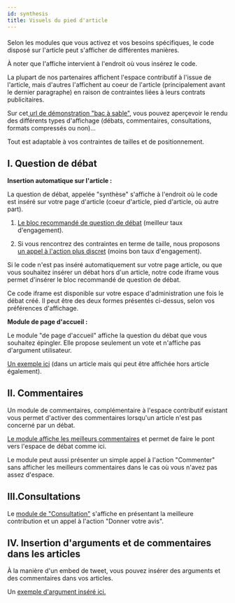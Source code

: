 ```yaml
---
id: synthesis
title: Visuels du pied d'article
---
```


#### 

Selon les modules que vous activez et vos besoins spécifiques, le code disposé sur l'article peut s'afficher de différentes manières. 

À noter que l'affiche intervient à l'endroit où vous insérez le code. 

La plupart de nos partenaires affichent l'espace contributif à l'issue de l'article, mais d'autres l'affichent au coeur de l'article (principalement avant le dernier paragraphe) en raison de contraintes liées à leurs contrats publicitaires.

Sur cet[ url de démonstration "bac à sable"](https://demo.logora.fr/synthese.html), vous pouvez aperçevoir le rendu des différents types d'affichage (débats, commentaires, consultations, formats compressés ou non)... 

Tout est adaptable à vos contraintes de tailles et de positionnement. 


## I. Question de débat

**Insertion automatique sur l'article :**

La question de débat, appelée "synthèse" s'affiche à l'endroit où le code est inséré sur votre page d'article (coeur d'article, pied d'article, où autre part).

1) [Le bloc recommandé de question de débat](https://demo.logora.fr/synthese.html) (meilleur taux d'engagement).

2) Si vous rencontrez des contraintes en terme de taille, nous proposons [un appel à l'action plus discret](https://demo.logora.fr/widget.html) (moins bon taux d'engagement).

Si le code n'est pas inséré automatiquement sur votre page article, ou que vous souhaitez insérer un débat hors d'un article, notre code iframe vous permet d'insérer le bloc recommandé de question de débat. 

Ce code iframe est disponible sur votre espace d'administration une fois le débat créé. Il peut être des deux formes présentés ci-dessus, selon vos préférences d'affichage. 

**Module de page d'accueil :**

Le module "de page d'accueil" affiche la question du débat que vous souhaitez épingler. Elle propose seulement un vote et n'affiche pas d'argument utilisateur. 

[Un exemple ici](https://demo.logora.fr/group_embed.html) (dans un article mais qui peut être affichée hors article également). 

## II. Commentaires

Un module de commentaires, complémentaire à l'espace contributif existant vous permet d'activer des commentaires lorsqu'un article n'est pas concerné par un débat.

[Le module affiche les meilleurs commentaires](https://demo.logora.fr/comments.html) et permet de faire le pont vers l'espace de débat comme ici. 

Le module peut aussi présenter un simple appel à l'action "Commenter" sans afficher les meilleurs commentaires dans le cas où vous n'avez pas assez d'espace. 

## III.Consultations

Le [module de "Consultation"](https://demo.logora.fr/consultation_embed.html) s'affiche en présentant la meilleure contribution et un appel à l'action "Donner votre avis". 

## IV. Insertion d'arguments et de commentaires dans les articles

À la manière d'un embed de tweet, vous pouvez insérer des arguments et des commentaires dans vos articles. 

Un [exemple d'argument inséré ici.](https://demo.logora.fr/argument_embed.html)
